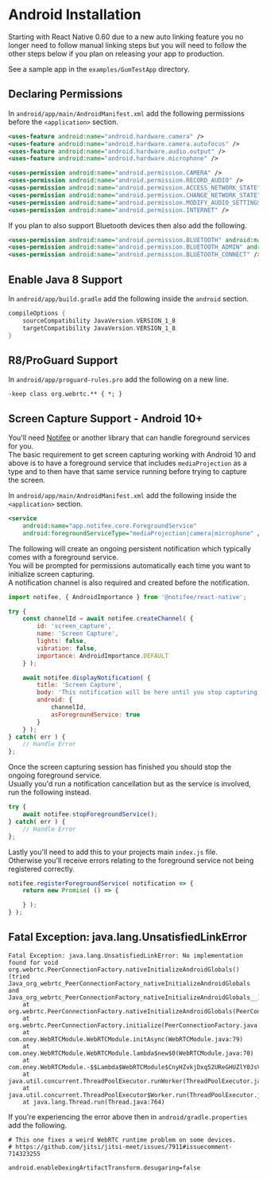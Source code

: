 # Android Installation

Starting with React Native 0.60 due to a new auto linking feature you no longer need to follow manual linking steps but you will need to follow the other steps below if you plan on releasing your app to production.  

See a sample app in the `examples/GumTestApp` directory.  

## Declaring Permissions

In `android/app/main/AndroidManifest.xml` add the following permissions before the `<application>` section.  

```xml
<uses-feature android:name="android.hardware.camera" />
<uses-feature android:name="android.hardware.camera.autofocus" />
<uses-feature android:name="android.hardware.audio.output" />
<uses-feature android:name="android.hardware.microphone" />

<uses-permission android:name="android.permission.CAMERA" />
<uses-permission android:name="android.permission.RECORD_AUDIO" />
<uses-permission android:name="android.permission.ACCESS_NETWORK_STATE" />
<uses-permission android:name="android.permission.CHANGE_NETWORK_STATE" />
<uses-permission android:name="android.permission.MODIFY_AUDIO_SETTINGS" />
<uses-permission android:name="android.permission.INTERNET" />
```

If you plan to also support Bluetooth devices then also add the following.

```xml
<uses-permission android:name="android.permission.BLUETOOTH" android:maxSdkVersion="30" />
<uses-permission android:name="android.permission.BLUETOOTH_ADMIN" android:maxSdkVersion="30" />
<uses-permission android:name="android.permission.BLUETOOTH_CONNECT" />
```

## Enable Java 8 Support

In `android/app/build.gradle` add the following inside the `android` section.

```gradle
compileOptions {
	sourceCompatibility JavaVersion.VERSION_1_8
	targetCompatibility JavaVersion.VERSION_1_8
}
```

## R8/ProGuard Support

In `android/app/proguard-rules.pro` add the following on a new line.

```proguard
-keep class org.webrtc.** { *; }
```

## Screen Capture Support - Android 10+

You'll need [Notifee](https://notifee.app/react-native/docs/overview) or another library that can handle foreground services for you.  
The basic requirement to get screen capturing working with Android 10 and above is to have a foreground service that includes `mediaProjection` as a type and to then have that same service running before trying to capture the screen.  

In `android/app/main/AndroidManifest.xml` add the following inside the `<application>` section.  

```xml
<service
	android:name="app.notifee.core.ForegroundService"
	android:foregroundServiceType="mediaProjection|camera|microphone" />
```

The following will create an ongoing persistent notification which typically comes with a foreground service.  
You will be prompted for permissions automatically each time you want to initialize screen capturing.  
A notification channel is also required and created before the notification.  

```javascript
import notifee, { AndroidImportance } from '@notifee/react-native';

try {
	const channelId = await notifee.createChannel( {
		id: 'screen_capture',
		name: 'Screen Capture',
		lights: false,
		vibration: false,
		importance: AndroidImportance.DEFAULT
	} );

	await notifee.displayNotification( {
		title: 'Screen Capture',
		body: 'This notification will be here until you stop capturing.',
		android: {
			channelId,
			asForegroundService: true
		}
	} );
} catch( err ) {
	// Handle Error
};
```

Once the screen capturing session has finished you should stop the ongoing foreground service.  
Usually you'd run a notification cancellation but as the service is involved, run the following instead.  

```javascript
try {
	await notifee.stopForegroundService();
} catch( err ) {
	// Handle Error
};
```

Lastly you'll need to add this to your projects main `index.js` file.  
Otherwise you'll receive errors relating to the foreground service not being registered correctly.  

```javascript
notifee.registerForegroundService( notification => {
	return new Promise( () => {

	} );
} );
```

## Fatal Exception: java.lang.UnsatisfiedLinkError

```
Fatal Exception: java.lang.UnsatisfiedLinkError: No implementation found for void org.webrtc.PeerConnectionFactory.nativeInitializeAndroidGlobals() (tried Java_org_webrtc_PeerConnectionFactory_nativeInitializeAndroidGlobals and Java_org_webrtc_PeerConnectionFactory_nativeInitializeAndroidGlobals__)
	at org.webrtc.PeerConnectionFactory.nativeInitializeAndroidGlobals(PeerConnectionFactory.java)
	at org.webrtc.PeerConnectionFactory.initialize(PeerConnectionFactory.java:306)
	at com.oney.WebRTCModule.WebRTCModule.initAsync(WebRTCModule.java:79)
	at com.oney.WebRTCModule.WebRTCModule.lambda$new$0(WebRTCModule.java:70)
	at com.oney.WebRTCModule.-$$Lambda$WebRTCModule$CnyHZvkjDxq52UReGHUZlY0JsVw.run(-.java:4)
	at java.util.concurrent.ThreadPoolExecutor.runWorker(ThreadPoolExecutor.java:1162)
	at java.util.concurrent.ThreadPoolExecutor$Worker.run(ThreadPoolExecutor.java:636)
	at java.lang.Thread.run(Thread.java:764)
```

If you're experiencing the error above then in `android/gradle.properties` add the following.  

```
# This one fixes a weird WebRTC runtime problem on some devices.
# https://github.com/jitsi/jitsi-meet/issues/7911#issuecomment-714323255

android.enableDexingArtifactTransform.desugaring=false
```